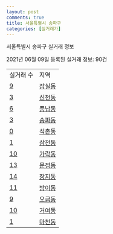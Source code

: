 ```yaml
---
layout: post
comments: true
title: 서울특별시 송파구
categories: [실거래가]
---
```


서울특별시 송파구 실거래 정보

2021년 06월 09일 등록된 실거래 정보: 90건


<table>
  <tr>
    <td>실거래 수</td>
    <td>지역</td>
  </tr>

  
  <tr>
    <td><a href="1171010100.html">9</a></td>
    <td><a href="1171010100.html">잠실동</a></td>
  </tr>
    

  <tr>
    <td><a href="1171010200.html">3</a></td>
    <td><a href="1171010200.html">신천동</a></td>
  </tr>
    

  <tr>
    <td><a href="1171010300.html">6</a></td>
    <td><a href="1171010300.html">풍납동</a></td>
  </tr>
    

  <tr>
    <td><a href="1171010400.html">3</a></td>
    <td><a href="1171010400.html">송파동</a></td>
  </tr>
    

  <tr>
    <td><a href="1171010500.html">0</a></td>
    <td><a href="1171010500.html">석촌동</a></td>
  </tr>
    

  <tr>
    <td><a href="1171010600.html">1</a></td>
    <td><a href="1171010600.html">삼전동</a></td>
  </tr>
    

  <tr>
    <td><a href="1171010700.html">10</a></td>
    <td><a href="1171010700.html">가락동</a></td>
  </tr>
    

  <tr>
    <td><a href="1171010800.html">13</a></td>
    <td><a href="1171010800.html">문정동</a></td>
  </tr>
    

  <tr>
    <td><a href="1171010900.html">14</a></td>
    <td><a href="1171010900.html">장지동</a></td>
  </tr>
    

  <tr>
    <td><a href="1171011100.html">11</a></td>
    <td><a href="1171011100.html">방이동</a></td>
  </tr>
    

  <tr>
    <td><a href="1171011200.html">9</a></td>
    <td><a href="1171011200.html">오금동</a></td>
  </tr>
    

  <tr>
    <td><a href="1171011300.html">10</a></td>
    <td><a href="1171011300.html">거여동</a></td>
  </tr>
    

  <tr>
    <td><a href="1171011400.html">1</a></td>
    <td><a href="1171011400.html">마천동</a></td>
  </tr>
    


</table>
    